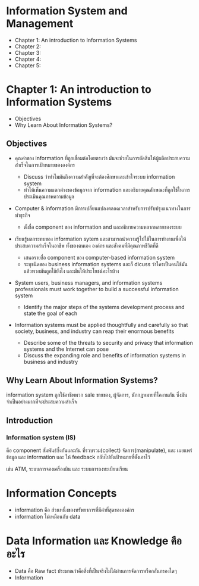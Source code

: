 # Information System and Management

- Chapter 1: An introduction to Information Systems
- Chapter 2:
- Chapter 3:
- Chapter 4:
- Chapter 5:

# Chapter 1: An introduction to Information Systems

- Objectives
- Why Learn About Information Systems?

## Objectives
- คุณค่าของ information ที่ถูกเชื่อมต่อโดยตรงว่า มันจะช่วยในการตัดสินให้ผู้ผลิตประสบความสำเร็จในการเป้าหมายขององค์กร
  - Discuss ว่าทำไมมันถึงความสำคัญที่จะต้องศึกษาและเข้าใจระบบ information system
  - ทำให้เห็นความแตกต่างของข้อมูลจาก information และอธิบายคุณลักษณะที่ถูกใช้ในการประเมินคุณภาพความข้อมูล
- Computer & information มีการเปลี่ยนแปลงตลอดเวลาสำหรับการปรับปรุงแนวทางในการทำธุรกิจ
  - ตั้งชื่อ component ของ information and และอธิบายความหลากหลายของระบบ

- เรียนรู้ผลกระทบของ information sytem และสามารถนำความรู้ไปใช้ในการทำงานเพื่อให้ประสบความสำเร็จในอาชีพ ทั้งของตนเอง องค์กร  และสังคมที่มีคุณภาพชีวิตที่ดี

  - เสนอรายชื่อ component ของ computer-based information system
  - ระบุชนิดของ business information systems และก็ dicuss ว่าใครเป็นคนใช้มัน แล้วพวกมันถูกใช้ยังไง และมันให้ประโยชน์อะไรบ้าง
  
- System users, business managers, and information systems professionals must work together to build a successful information system
  - Identify the major steps of the systems
development process and state the goal of each

- Information systems must be applied thoughtfully and carefully so that society, business, and industry can reap their enormous benefits
  - Describe some of the threats to security and privacy that information systems and the Internet can pose
  - Discuss the expanding role and benefits of information systems in business and industry
  
## Why Learn About Information Systems?
information system ถูกใช้อาชีพพวก sale ขายของ, ผู้จัดการ, นักกฏหมายที่โคงานกัน ซึ่งมันจำเป็นอย่างมากที่จะประสบความสำเร็จ

## Introduction

### Information system (IS)
  
  คือ component สัมพันธ์ซึ่งกันและกัน ที่รวบรวม(collect) จัดการ(manipulate), และ เผยแพร่ข้อมูล และ information และ ให้ feedback กลับไปยังเป้าหมายที่ตั้งเอาไว้
  
  เช่น ATM, ระบบการจองเครื่องบิน และ ระบบการลงทะเบียนเรียน
  
# Information Concepts
  
  - information คือ ส่วนหนึ่งของทรัพยาการที่มีค่าที่สุดขององค์กร
  - information ไม่เหมือนกับ data
  
# Data Information และ Knowledge คืออะไร
  - Data คือ Raw fact ประมาณว่าคือสิ่งที่เป็นจริงไม่ได้ผ่านการจัดการหรือกลั่นกรองใดๆ 
  - Information 
  
